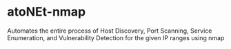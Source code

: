 # atoNEt-nmap
Automates the entire process of Host Discovery, Port Scanning, Service Enumeration, and Vulnerability Detection for the given IP ranges using nmap

